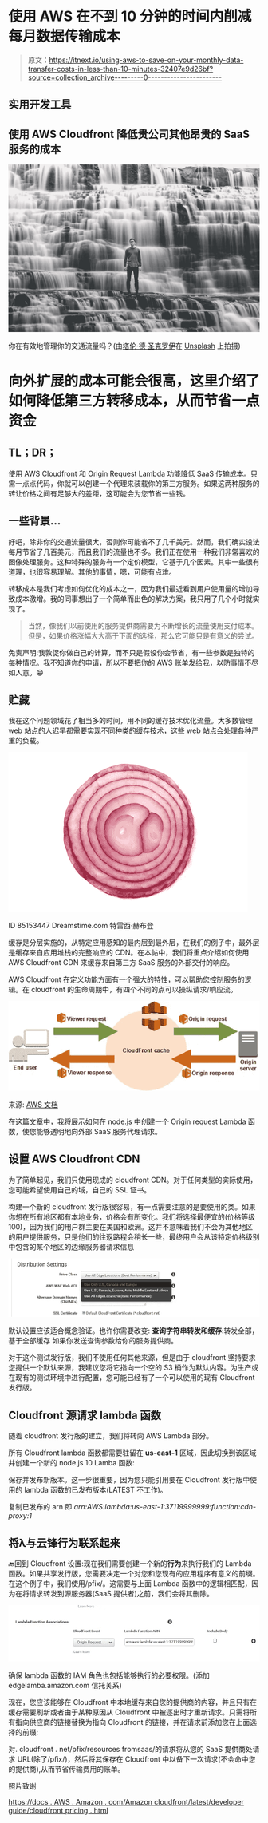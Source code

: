 # 使用 AWS 在不到 10 分钟的时间内削减每月数据传输成本

> 原文：<https://itnext.io/using-aws-to-save-on-your-monthly-data-transfer-costs-in-less-than-10-minutes-32407e9d26bf?source=collection_archive---------0----------------------->

## 实用开发工具

## 使用 AWS Cloudfront 降低贵公司**其他**昂贵的 SaaS 服务的成本

![](img/e71d23ed93aef0a5b8daa95669f2c2ec.png)

你在有效地管理你的交通流量吗？(由[塔伦·德·圣克罗伊](https://unsplash.com/@talen?utm_source=unsplash&utm_medium=referral&utm_content=creditCopyText)在 [Unsplash](/?utm_source=unsplash&utm_medium=referral&utm_content=creditCopyText) 上拍摄)

# 向外扩展的成本可能会很高，这里介绍了如何降低第三方转移成本，从而节省一点资金

## TL；DR；

使用 AWS Cloudfront 和 Origin Request Lambda 功能降低 SaaS 传输成本。只需一点点代码，你就可以创建一个代理来装载你的第三方服务。如果这两种服务的转让价格之间有足够大的差距，这可能会为您节省一些钱。

## 一些背景…

好吧，除非你的交通流量很大，否则你可能省不了几千美元。然而，我们确实设法每月节省了几百美元，而且我们的流量也不多。我们正在使用一种我们非常喜欢的图像处理服务。这种特殊的服务有一个定价模型，它基于几个因素。其中一些很有道理，也很容易理解。其他的事情，嗯，可能有点难。

转移成本是我们考虑如何优化的成本之一，因为我们最近看到用户使用量的增加导致成本激增。我的同事想出了一个简单而出色的解决方案，我只用了几个小时就实现了。

> 当然，像我们以前使用的服务提供商需要为不断增长的流量使用支付成本。但是，如果价格涨幅大大高于下面的选择，那么它可能只是有意义的尝试。

免责声明:我敦促你做自己的计算，而不只是假设你会节省，有一些参数是独特的每种情况。我不知道你的申请，所以不要把你的 AWS 账单发给我，以防事情不尽如人意。😁

## 贮藏

我在这个问题领域花了相当多的时间，用不同的缓存技术优化流量。大多数管理 web 站点的人迟早都需要实现不同种类的缓存技术，这些 web 站点会处理各种严重的负载。

![](img/01711b820a3190ae646d09209862c14e.png)

ID 85153447 Dreamstime.com 特雷西·赫布登

缓存是分层实施的，从特定应用感知的最内层到最外层，在我们的例子中，最外层是缓存来自应用堆栈的完整响应的 CDN。在本帖中，我们将重点介绍如何使用 AWS Cloudfront CDN 来缓存来自第三方 SaaS 服务的外部交付的响应。

AWS Cloudfront 在定义功能方面有一个强大的特性，可以帮助您控制服务的逻辑。在 cloudfront 的生命周期中，有四个不同的点可以操纵请求/响应流。

![](img/30e6433dd21c467f4f02db685754dc77.png)

来源: [AWS 文档](https://docs.aws.amazon.com/lambda/latest/dg/lambda-edge.html)

在这篇文章中，我将展示如何在 node.js 中创建一个 Origin request Lambda 函数，使您能够透明地向外部 SaaS 服务代理请求。

## 设置 AWS Cloudfront CDN

为了简单起见，我们只使用现成的 cloudfront CDN。对于任何类型的实际使用，您可能希望使用自己的域，自己的 SSL 证书。

构建一个新的 cloudfront 发行版很容易，有一点需要注意的是要使用的类。如果你想在所有地区都有本地业务，价格会有所变化。我们将选择最便宜的(价格等级 100)，因为我们的用户群主要在美国和欧洲。这并不意味着我们不会为其他地区的用户提供服务，只是他们的往返路程会稍长一些，最终用户会从该特定价格级别中包含的某个地区的边缘服务器请求信息

![](img/24cd5654b8c3ac3e1a139cdc4f8d95a1.png)

默认设置应该适合概念验证。也许你需要改变:
**查询字符串转发和缓存**:转发全部，基于全部缓存
如果你发送查询参数给你的服务提供商。

对于这个测试发行版，我们不使用任何其他来源，但是由于 cloudfront 坚持要求您提供一个默认来源，我建议您将它指向一个空的 S3 桶作为默认内容。为生产或在现有的测试环境中进行配置，您可能已经有了一个可以使用的现有 Cloudfront 发行版。

## Cloudfront 源请求 lambda 函数

随着 cloudfront 发行版的建立，我们将转向 AWS Lambda 部分。

所有 Cloudfront lambda 函数都需要驻留在 **us-east-1** 区域，因此切换到该区域并创建一个新的 node.js 10 Lamba 函数:

保存并发布新版本。这一步很重要，因为您只能引用要在 Cloudfront 发行版中使用的 lambda 函数的已发布版本(LATEST 不工作)。

复制已发布的 arn 即
*arn:AWS:lambda:us-east-1:37119999999:function:cdn-proxy:1*

## 将λ与云锋行为联系起来

🔙回到 Cloudfront 设置:现在我们需要创建一个新的**行为**来执行我们的 Lambda 函数。如果共享发行版，您需要决定一个对您和您现有的应用程序有意义的前缀。在这个例子中，我们使用/pfix/。这需要与上面 Lambda 函数中的逻辑相匹配，因为在将请求转发到源服务器(SaaS 提供者)之前，我们会将其删除。

![](img/813134bbff12de61dfd1af59675dd9ee.png)

确保 lambda 函数的 IAM 角色也包括能够执行的必要权限。(添加 edgelamba.amazon.com 信托关系)

现在，您应该能够在 Cloudfront 中本地缓存来自您的提供商的内容，并且只有在缓存需要刷新或者由于某种原因从 Cloudfront 中被逐出时才重新请求。只需将所有指向供应商的链接替换为指向 Cloudfront 的链接，并在请求前添加您在上面选择的前缀:

对<yourdistibutionid>. cloudfront . net/pfix/resources fromsaas/的请求将从您的 SaaS 提供商处请求 URL(除了/pfix/)，然后将其保存在 Cloudfront 中以备下一次请求(不会命中您的提供商),从而节省传输费用的账单。</yourdistibutionid>

照片致谢

[https://docs . AWS . Amazon . com/Amazon cloudfront/latest/developer guide/cloudfront pricing . html](https://docs.aws.amazon.com/AmazonCloudFront/latest/DeveloperGuide/CloudFrontPricing.html)